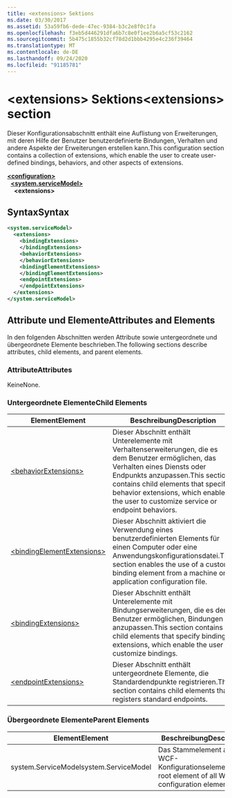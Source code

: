 ```yaml
---
title: <extensions> Sektions
ms.date: 03/30/2017
ms.assetid: 53a59fb6-dede-47ec-9384-b3c2e8f0c1fa
ms.openlocfilehash: f3eb5d446291dfa6b7c8e0f1ee2b6a5cf53c2162
ms.sourcegitcommit: 5b475c1855b32cf78d2d1bbb4295e4c236f39464
ms.translationtype: MT
ms.contentlocale: de-DE
ms.lasthandoff: 09/24/2020
ms.locfileid: "91185781"
---
```

# <a name="extensions-section"></a><span data-ttu-id="ae6c6-102">\<extensions> Sektions</span><span class="sxs-lookup"><span data-stu-id="ae6c6-102">\<extensions> section</span></span>

<span data-ttu-id="ae6c6-103">Dieser Konfigurationsabschnitt enthält eine Auflistung von Erweiterungen, mit deren Hilfe der Benutzer benutzerdefinierte Bindungen, Verhalten und andere Aspekte der Erweiterungen erstellen kann.</span><span class="sxs-lookup"><span data-stu-id="ae6c6-103">This configuration section contains a collection of extensions, which enable the user to create user-defined bindings, behaviors, and other aspects of extensions.</span></span>  
  
[**\<configuration>**](../configuration-element.md)\
&nbsp;&nbsp;[**\<system.serviceModel>**](system-servicemodel.md)\
&nbsp;&nbsp;&nbsp;&nbsp;**\<extensions>**  
  
## <a name="syntax"></a><span data-ttu-id="ae6c6-104">Syntax</span><span class="sxs-lookup"><span data-stu-id="ae6c6-104">Syntax</span></span>  
  
```xml  
<system.serviceModel>
  <extensions>
    <bindingExtensions>
    </bindingExtensions>
    <behaviorExtensions>
    </behaviorExtensions>
    <bindingElementExtensions>
    </bindingElementExtensions>
    <endpointExtensions>
    </endpointExtensions>
  </extensions>
</system.serviceModel>
```  
  
## <a name="attributes-and-elements"></a><span data-ttu-id="ae6c6-105">Attribute und Elemente</span><span class="sxs-lookup"><span data-stu-id="ae6c6-105">Attributes and Elements</span></span>  

 <span data-ttu-id="ae6c6-106">In den folgenden Abschnitten werden Attribute sowie untergeordnete und übergeordnete Elemente beschrieben.</span><span class="sxs-lookup"><span data-stu-id="ae6c6-106">The following sections describe attributes, child elements, and parent elements.</span></span>  
  
### <a name="attributes"></a><span data-ttu-id="ae6c6-107">Attribute</span><span class="sxs-lookup"><span data-stu-id="ae6c6-107">Attributes</span></span>  

 <span data-ttu-id="ae6c6-108">Keine</span><span class="sxs-lookup"><span data-stu-id="ae6c6-108">None.</span></span>  
  
### <a name="child-elements"></a><span data-ttu-id="ae6c6-109">Untergeordnete Elemente</span><span class="sxs-lookup"><span data-stu-id="ae6c6-109">Child Elements</span></span>  
  
|<span data-ttu-id="ae6c6-110">Element</span><span class="sxs-lookup"><span data-stu-id="ae6c6-110">Element</span></span>|<span data-ttu-id="ae6c6-111">Beschreibung</span><span class="sxs-lookup"><span data-stu-id="ae6c6-111">Description</span></span>|  
|-------------|-----------------|  
|[\<behaviorExtensions>](behaviorextensions.md)|<span data-ttu-id="ae6c6-112">Dieser Abschnitt enthält Unterelemente mit Verhaltenserweiterungen, die es dem Benutzer ermöglichen, das Verhalten eines Diensts oder Endpunkts anzupassen.</span><span class="sxs-lookup"><span data-stu-id="ae6c6-112">This section contains child elements that specify behavior extensions, which enable the user to customize service or endpoint behaviors.</span></span>|  
|[\<bindingElementExtensions>](bindingelementextensions.md)|<span data-ttu-id="ae6c6-113">Dieser Abschnitt aktiviert die Verwendung eines benutzerdefinierten Elements für einen Computer oder eine Anwendungskonfigurationsdatei.</span><span class="sxs-lookup"><span data-stu-id="ae6c6-113">This section enables the use of a custom binding element from a machine or application configuration file.</span></span>|  
|[\<bindingExtensions>](bindingextensions.md)|<span data-ttu-id="ae6c6-114">Dieser Abschnitt enthält Unterelemente mit Bindungserweiterungen, die es dem Benutzer ermöglichen, Bindungen anzupassen.</span><span class="sxs-lookup"><span data-stu-id="ae6c6-114">This section contains child elements that specify binding extensions, which enable the user to customize bindings.</span></span>|  
|[\<endpointExtensions>](endpointextensions.md)|<span data-ttu-id="ae6c6-115">Dieser Abschnitt enthält untergeordnete Elemente, die Standardendpunkte registrieren.</span><span class="sxs-lookup"><span data-stu-id="ae6c6-115">This section contains child elements that registers standard endpoints.</span></span>|  
  
### <a name="parent-elements"></a><span data-ttu-id="ae6c6-116">Übergeordnete Elemente</span><span class="sxs-lookup"><span data-stu-id="ae6c6-116">Parent Elements</span></span>  
  
|<span data-ttu-id="ae6c6-117">Element</span><span class="sxs-lookup"><span data-stu-id="ae6c6-117">Element</span></span>|<span data-ttu-id="ae6c6-118">Beschreibung</span><span class="sxs-lookup"><span data-stu-id="ae6c6-118">Description</span></span>|  
|-------------|-----------------|  
|<span data-ttu-id="ae6c6-119">system.ServiceModel</span><span class="sxs-lookup"><span data-stu-id="ae6c6-119">system.ServiceModel</span></span>|<span data-ttu-id="ae6c6-120">Das Stammelement aller WCF-Konfigurationselemente.</span><span class="sxs-lookup"><span data-stu-id="ae6c6-120">The root element of all WCF configuration elements.</span></span>|
